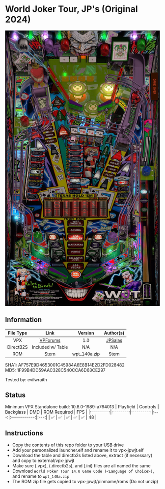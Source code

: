 # World Joker Tour, JP's (Original 2024)

![Table Preview](../../images/vpx-jpwjt.jpg)

## Information 
| File Type | Link | Version | Author(s) | 
|:---------:|:----:|:-------:|:---------:|
| VPX | [VPForums](https://www.vpforums.org/index.php?s=38b2503d776aaf995a4f1ecedd56c712&app=downloads&showfile=18660) | 1.0 | [JPSalas](https://www.vpforums.org/index.php?showuser=277) |
| DirectB2S | Included w/ Table | N/A | N/A |
| ROM | [Stern](https://sternpinball.com/?post_type=game_code&s=world+poker+tour) | wpt_140a.zip | Stern |

SHA1: AF757E9D4653001C45984A6E8B14E2D2FD028482  
MD5:  1F99B4DD59AAC328C540CCA6D63CE297

Tested by: evilwraith

## Status 
Minimum VPX Standalone build: 10.8.0-1989-a764013
| Playfield | Controls | Backglass | DMD | ROM Required | FPS | 
|:---------:|:--------:|:---------:|:---:|:------------:|:---:|
| :white_check_mark: | :white_check_mark: | :white_check_mark: | :white_check_mark: | :white_check_mark: | 48 |

## Instructions

- Copy the contents of this repo folder to your USB drive
- Add your personalized launcher.elf and rename it to vpx-jpwjt.elf
- Download the table and directb2s listed above, extract (if necessary) and copy to external/vpx-jpwjt
- Make sure (.vpx), (.directb2s), and (.ini) files are all named the same
- Download `World Poker Tour 14.0 Game Code (<Language of Choice>)`, and rename to `wpt_140a.zip`
- The ROM zip file gets copied to vpx-jpwjt/pinmame/roms (Do not unzip)
